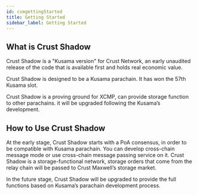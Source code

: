 ```yaml
---
id: csmgettingStarted
title: Getting Started
sidebar_label: Getting Started
---
```


## What is Crust Shadow

Crust Shadow is a "Kusama version" for Crust Network, an early unaudited release of the code that is available first and holds real economic value.

Crust Shadow is designed to be a Kusama parachain. It has won the 57th Kusama slot.

Crust Shadow is a proving ground for XCMP, can provide storage function to other parachains. it will be upgraded following the Kusama’s development.


## How to Use Crust Shadow

At the early stage, Crust Shadow starts with a PoA consensus, in order to be compatible with Kusama parachain. You can develop cross-chain message mode or use cross-chain message passing service on it. Crust Shadow is a storage-functional network, storage orders that come from the relay chain will be passed to Crust Maxwell’s storage market.

In the future stage, Crust Shadow will be upgraded to provide the full functions based on Kusama’s parachain development process.


